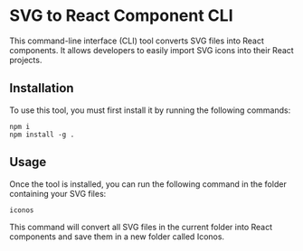 # SVG to React Component CLI

This command-line interface (CLI) tool converts SVG files into React components. It allows developers to easily import SVG icons into their React projects.

## Installation

To use this tool, you must first install it by running the following commands:

```
npm i
npm install -g .
```

## Usage

Once the tool is installed, you can run the following command in the folder containing your SVG files:

```
iconos
```

This command will convert all SVG files in the current folder into React components and save them in a new folder called Iconos.
